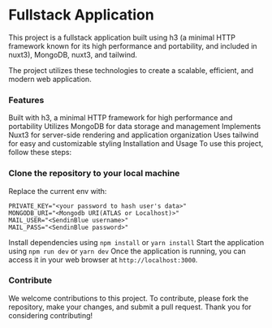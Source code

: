 # Fullstack Application
This project is a fullstack application built using h3 (a minimal HTTP framework known for its high performance and portability, and included in nuxt3), MongoDB, nuxt3, and tailwind.

The project utilizes these technologies to create a scalable, efficient, and modern web application.

### Features
Built with h3, a minimal HTTP framework for high performance and portability
Utilizes MongoDB for data storage and management
Implements Nuxt3 for server-side rendering and application organization
Uses tailwind for easy and customizable styling
Installation and Usage
To use this project, follow these steps:

### Clone the repository to your local machine
Replace the current env with:
```
PRIVATE_KEY="<your password to hash user's data>"
MONGODB_URI="<Mongodb URI(ATLAS or Localhost)>"
MAIL_USER="<SendinBlue username>"
MAIL_PASS="<SendinBlue password>"
```
Install dependencies using `npm install` or `yarn install`
Start the application using `npm run dev` or `yarn dev`
Once the application is running, you can access it in your web browser at `http://localhost:3000`.

### Contribute
We welcome contributions to this project. To contribute, please fork the repository, make your changes, and submit a pull request. Thank you for considering contributing!
